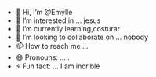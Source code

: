 - 👋 Hi, I’m @Emylle
- 👀 I’m interested in ... jesus
- 🌱 I’m currently learning,costurar
- 💞️ I’m looking to collaborate on ... nobody
- 📫 How to reach me ...
- 😄 Pronouns: ... .
- ⚡ Fun fact: ... I am incrible

<!---
Emylleferrer/Emylleferrer is a ✨ special ✨ repository because its `README.md` (this file) appears on your GitHub profile.
You can click the Preview link to take a look at your changes.
--->
